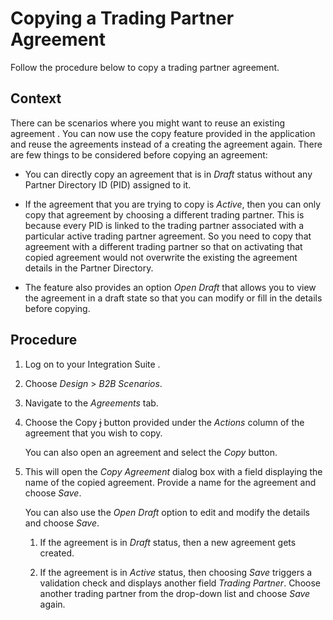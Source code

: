 <!-- loio02600be570a14b69ba84d2836c50cad4 -->

<link rel="stylesheet" type="text/css" href="../css/sap-icons.css"/>

# Copying a Trading Partner Agreement

Follow the procedure below to copy a trading partner agreement.



## Context

There can be scenarios where you might want to reuse an existing agreement . You can now use the copy feature provided in the application and reuse the agreements instead of a creating the agreement again. There are few things to be considered before copying an agreement:

-   You can directly copy an agreement that is in *Draft* status without any Partner Directory ID \(PID\) assigned to it.

-   If the agreement that you are trying to copy is *Active*, then you can only copy that agreement by choosing a different trading partner. This is because every PID is linked to the trading partner associated with a particular active trading partner agreement. So you need to copy that agreement with a different trading partner so that on activating that copied agreement would not overwrite the existing the agreement details in the Partner Directory.
-   The feature also provides an option *Open Draft* that allows you to view the agreement in a draft state so that you can modify or fill in the details before copying.



## Procedure

1.  Log on to your Integration Suite .

2.  Choose *Design* \> *B2B Scenarios*.

3.  Navigate to the *Agreements* tab.

4.  Choose the Copy <span class="SAP-icons-V5"></span> button provided under the *Actions* column of the agreement that you wish to copy.

    You can also open an agreement and select the *Copy* button.

5.  This will open the *Copy Agreement* dialog box with a field displaying the name of the copied agreement. Provide a name for the agreement and choose *Save*.

    You can also use the *Open Draft* option to edit and modify the details and choose *Save*.

    1.  If the agreement is in *Draft* status, then a new agreement gets created.

    2.  If the agreement is in *Active* status, then choosing *Save* triggers a validation check and displays another field *Trading Partner*. Choose another trading partner from the drop-down list and choose *Save* again.




